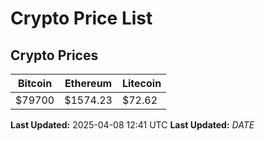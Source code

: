 # Crypto Price List

## Crypto Prices
| Bitcoin | Ethereum | Litecoin |
| ------- | -------- | -------- |
| $79700 | $1574.23 | $72.62 |
**Last Updated:** 2025-04-08 12:41 UTC
**Last Updated:** $DATE$
